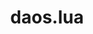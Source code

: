 ---
title: daos.lua
content_type: reference
layout: reference

breadcrumbs:
  - /custom-plugins/
  - /custom-plugins/reference/

products:
    - gateway

works_on:
    - konnect
    - on-prem

description: placeholder

tags:
  - custom-plugins

related_resources:
  - text: Custom plugins
    url: /custom-plugins/
  - text: Custom plugins reference
    url: /custom-plugins/reference/
---